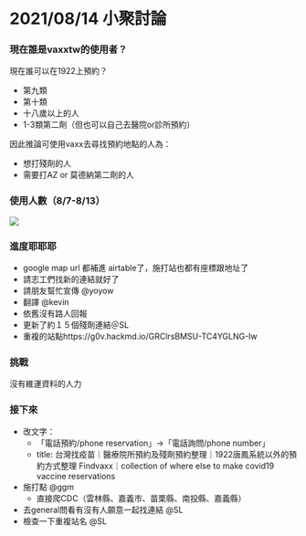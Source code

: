 # 2021/08/14 小聚討論

### 現在誰是vaxxtw的使用者？


現在誰可以在1922上預約？ 
- 第九類
- 第十類
- 十八歲以上的人
- 1-3類第二劑（但也可以自己去醫院or診所預約）

因此推論可使用vaxx去尋找預約地點的人為：
- 想打殘劑的人
- 需要打AZ or 莫德納第二劑的人

### 使用人數（8/7-8/13）

![](https://s3-ap-northeast-1.amazonaws.com/g0v-hackmd-images/uploads/upload_9cc1b56befd7976fa8730c675d7c34ea.png)



### 進度耶耶耶
* google map url 都補進 airtable了，施打站也都有座標跟地址了
* 請志工們找新的連結就好了
* 請朋友幫忙宣傳 @yoyow
* 翻譯 @kevin
* 依舊沒有路人回報
* 更新了約１５個殘劑連結＠SL
* 重複的站點https://g0v.hackmd.io/GRClrsBMSU-TC4YGLNG-Iw

### 挑戰
沒有維運資料的人力

### 接下來
* 改文字：
    * 「電話預約/phone reservation」→「電話詢問/phone number」
    * title: 台灣找疫苗｜醫療院所預約及殘劑預約整理｜1922唐鳳系統以外的預約方式整理 Findvaxx｜collection of where else to make covid19 vaccine reservations
* 施打點 @ggm
    * 直接爬CDC（雲林縣、嘉義市、苗栗縣、南投縣、嘉義縣）
* 去general問看有沒有人願意一起找連結 @SL
* 檢查一下重複站名 @SL


